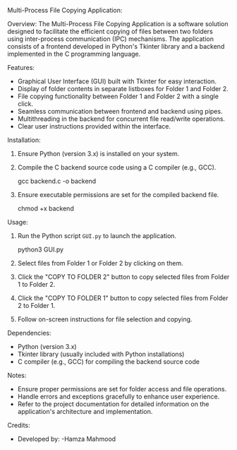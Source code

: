 
Multi-Process File Copying Application:

Overview:
The Multi-Process File Copying Application is a software solution designed to facilitate the efficient copying of files between two folders using inter-process communication (IPC) mechanisms. The application consists of a frontend developed in Python's Tkinter library and a backend implemented in the C programming language.

 Features:
- Graphical User Interface (GUI) built with Tkinter for easy interaction.
- Display of folder contents in separate listboxes for Folder 1 and Folder 2.
- File copying functionality between Folder 1 and Folder 2 with a single click.
- Seamless communication between frontend and backend using pipes.
- Multithreading in the backend for concurrent file read/write operations.
- Clear user instructions provided within the interface.

 Installation:
1. Ensure Python (version 3.x) is installed on your system.
2. Compile the C backend source code using a C compiler (e.g., GCC).
   
   gcc backend.c -o backend
   
3. Ensure executable permissions are set for the compiled backend file.
   
   chmod +x backend
   
   
Usage:
1. Run the Python script `GUI.py` to launch the application.
   
   python3 GUI.py
   
2. Select files from Folder 1 or Folder 2 by clicking on them.
3. Click the "COPY TO FOLDER 2" button to copy selected files from Folder 1 to Folder 2.
4. Click the "COPY TO FOLDER 1" button to copy selected files from Folder 2 to Folder 1.
5. Follow on-screen instructions for file selection and copying.

Dependencies:
- Python (version 3.x)
- Tkinter library (usually included with Python installations)
- C compiler (e.g., GCC) for compiling the backend source code

Notes:
- Ensure proper permissions are set for folder access and file operations.
- Handle errors and exceptions gracefully to enhance user experience.
- Refer to the project documentation for detailed information on the application's architecture and implementation.

Credits:
- Developed by:
  -Hamza Mahmood


